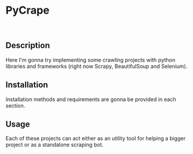 # PyCrape

<br>

## Description

Here I'm gonna try implementing some crawling projects with python libraries and frameworks (right now Scrapy, BeautifulSoup and Selenium).

## Installation

Installation methods and requirements are gonna be provided in each section.

## Usage

Each of these projects can act either as an utility tool for helping a bigger project or as a standalone scraping bot.
